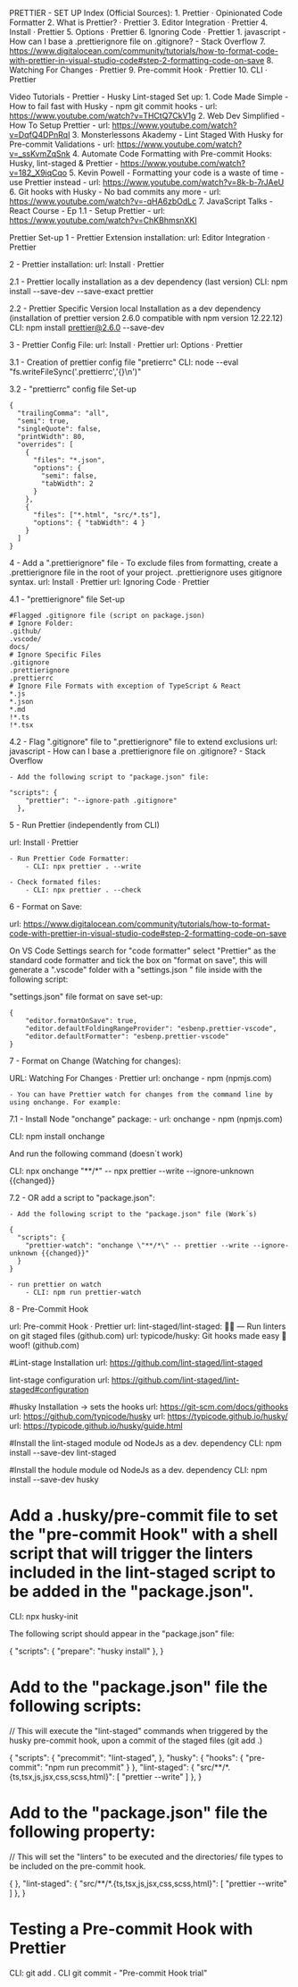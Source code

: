 

PRETTIER - SET UP
Index (Official Sources):
	1. Prettier · Opinionated Code Formatter
	2. What is Prettier? · Prettier
	3. Editor Integration · Prettier
	4. Install · Prettier
	5. Options · Prettier
	6. Ignoring Code · Prettier
		1. javascript - How can I base a .prettierignore file on .gitignore? - Stack Overflow
	7. https://www.digitalocean.com/community/tutorials/how-to-format-code-with-prettier-in-visual-studio-code#step-2-formatting-code-on-save
	8. Watching For Changes · Prettier
	9. Pre-commit Hook · Prettier
	10. CLI · Prettier

Video Tutorials - Prettier - Husky Lint-staged Set up:
	1. Code Made Simple - How to fail fast with Husky - npm git commit hooks
		- url: https://www.youtube.com/watch?v=THCtQ7CkV1g
	2. Web Dev Simplified - How To Setup Prettier
		- url: https://www.youtube.com/watch?v=DqfQ4DPnRqI
	3. Monsterlessons Akademy - Lint Staged With Husky for Pre-commit Validations
		- url: https://www.youtube.com/watch?v=_ssKvmZqSnk
	4. Automate Code Formatting with Pre-commit Hooks: Husky, lint-staged & Prettier
		- https://www.youtube.com/watch?v=182_X9iqCqo
	5. Kevin Powell - Formatting your code is a waste of time - use Prettier instead
		- url: https://www.youtube.com/watch?v=8k-b-7rJAeU
	6. Git hooks with Husky - No bad commits any more
		- url: https://www.youtube.com/watch?v=-qHA6zbOdLc
	7. JavaScript Talks - React Course - Ep 1.1 - Setup Prettier
		- url: https://www.youtube.com/watch?v=ChKBhmsnXKI

Prettier Set-up
1 - Prettier Extension installation:
url: Editor Integration · Prettier

2 - Prettier installation:
url: Install · Prettier

2.1 - Prettier locally installation as a dev dependency (last version)
CLI: npm install --save-dev --save-exact prettier

2.2 - Prettier Specific Version local Installation as a dev dependency
(installation of prettier version 2.6.0 compatible with npm version 12.22.12)
CLI: npm install prettier@2.6.0 --save-dev


3 - Prettier Config File:
url: Install · Prettier
url: Options · Prettier

3.1 - Creation of prettier config file "pretierrc"
CLI: node --eval "fs.writeFileSync('.prettierrc','{}\n')"

3.2 - "prettierrc" config file Set-up

```
{
  "trailingComma": "all",
  "semi": true,
  "singleQuote": false,
  "printWidth": 80,
  "overrides": [
    {
      "files": "*.json",
      "options": {
        "semi": false,
        "tabWidth": 2
      }
    },
    {
      "files": ["*.html", "src/*.ts"],
      "options": { "tabWidth": 4 }
    }
  ]
}
```
4 - Add a ".prettierignore" file
	- To exclude files from formatting, create a .prettierignore file in the root of your project. .prettierignore uses gitignore syntax.
url: Install · Prettier
url: Ignoring Code · Prettier


4.1 - "prettierignore"  file Set-up

```
#Flagged .gitignore file (script on package.json)
# Ignore Folder:
.github/
.vscode/
docs/
# Ignore Specific Files
.gitignore
.prettierignore
.prettierrc
# Ignore File Formats with exception of TypeScript & React
*.js
*.json
*.md 
!*.ts
!*.tsx
```

4.2 - Flag ".gitignore" file to ".prettierignore" file to extend exclusions
url: javascript - How can I base a .prettierignore file on .gitignore? - Stack Overflow

	- Add the following script to "package.json" file:

```
"scripts": {
    "prettier": "--ignore-path .gitignore"
  },
```

5 - Run Prettier (independently from CLI)

url: Install · Prettier

	- Run Prettier Code Formatter:
		- CLI: npx prettier . --write

	- Check formated files:
		- CLI: npx prettier . --check

6 - Format on Save:

url: https://www.digitalocean.com/community/tutorials/how-to-format-code-with-prettier-in-visual-studio-code#step-2-formatting-code-on-save

On VS Code Settings search for "code formatter" select "Prettier" as the standard code formatter and tick the box on "format on save", this will generate a ".vscode" folder with a "settings.json " file inside with the following script:

"settings.json"  file format on save set-up:

```
{
    "editor.formatOnSave": true,
    "editor.defaultFoldingRangeProvider": "esbenp.prettier-vscode",
    "editor.defaultFormatter": "esbenp.prettier-vscode"
}
```

7 - Format on Change (Watching for changes):

URL: Watching For Changes · Prettier
url: onchange - npm (npmjs.com)

	- You can have Prettier watch for changes from the command line by using onchange. For example:

7.1 - Install Node "onchange" package:
		- url: onchange - npm (npmjs.com)

CLI: npm install onchange

And run the following command (doesn´t work)

CLI: npx onchange "**/*" -- npx prettier --write --ignore-unknown {{changed}}

7.2 - OR add a script to "package.json":

	- Add the following script to the "package.json" file (Work´s)

```
{
  "scripts": {
    "prettier-watch": "onchange \"**/*\" -- prettier --write --ignore-unknown {{changed}}" 
  } 
}
```

	- run prettier on watch
		- CLI: npm run prettier-watch

8 - Pre-Commit Hook

url: Pre-commit Hook · Prettier
url: lint-staged/lint-staged: 🚫💩 — Run linters on git staged files (github.com)
url: typicode/husky: Git hooks made easy 🐶 woof! (github.com)


#Lint-stage Installation
url: https://github.com/lint-staged/lint-staged


lint-stage configuration
url: https://github.com/lint-staged/lint-staged#configuration

#husky Installation -> sets the hooks
url: https://git-scm.com/docs/githooks
url: https://github.com/typicode/husky
url: https://typicode.github.io/husky/
url: https://typicode.github.io/husky/guide.html


#Install the lint-staged module od NodeJs as a dev. dependency
CLI: npm install --save-dev lint-staged

#Install the hodule module od NodeJs as a dev. dependency
CLI: npm install --save-dev husky


# Add a .husky/pre-commit file to set the "pre-commit Hook" with a shell script that will trigger the linters included in the lint-staged script to be added in the "package.json".
CLI: npx husky-init

The following script should appear in the "package.json" file:

{
  "scripts": {
    "prepare": "husky install"
  },
}

# Add to the "package.json" file the following scripts:
// This will execute the "lint-staged" commands when triggered by the husky pre-commit hook, upon a commit of the staged files (git add .)

{
  "scripts": {
    "precommit": "lint-staged",
  },
  "husky": {
    "hooks": {
      "pre-commit": "npm run precommit"
    }
  },
  "lint-staged": {
    "src/**/*.{ts,tsx,js,jsx,css,scss,html}": [
      "prettier --write"
    ]
  },
}



# Add to the "package.json" file the following property:
// This will set the "linters" to be executed and the directories/ file types to be included on the pre-commit hook.

{
  },
  "lint-staged": {
    "src/**/*.{ts,tsx,js,jsx,css,scss,html}": [
      "prettier --write"
    ]
  },
}

# Testing a Pre-commit Hook with Prettier

CLI: git add .
CLI git commit - "Pre-commit Hook trial"





